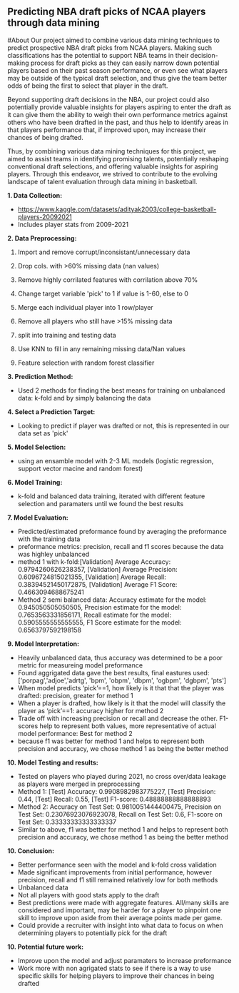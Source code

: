 ## Predicting NBA draft picks of NCAA players through data mining 
#About 
Our project aimed to combine various data mining techniques to predict prospective NBA draft picks from NCAA players. Making such classifications has the potential to support NBA teams in their decision-making process for draft picks as they can easily narrow down potential players based on their past season performance, or even see what players may be outside of the typical draft selection, and thus give the team better odds of being the first to select that player in the draft. 

Beyond supporting draft decisions in the NBA, our project could also potentially provide valuable insights for players aspiring to enter the draft as it can give them the ability to weigh their own performance metrics against others who have been drafted in the past, and thus help to identify areas in that players performance that, if improved upon, may increase their chances of being drafted.

Thus, by combining various data mining techniques for this project, we aimed to assist teams in identifying promising talents, potentially reshaping conventional draft selections, and offering valuable insights for aspiring players. Through this endeavor, we strived to contribute to the evolving landscape of talent evaluation through data mining in basketball.

**1. Data Collection:**
   - https://www.kaggle.com/datasets/adityak2003/college-basketball-players-20092021
   - Includes player stats from 2009-2021

**2. Data Preprocessing:**
   1) Import and remove corrupt/inconsistant/unnecessary data
   
   2) Drop cols. with >60% missing data (nan values) 
   
   3) Remove highly corrilated features with corrilation above 70%
   
   4) Change target variable 'pick' to 1 if value is 1-60, else to 0
   
   5) Merge each individual player into 1 row/player
   
   6) Remove all players who still have >15% missing data 
   
   7) split into training and testing data
   
   8) Use KNN to fill in any remaining missing data/Nan values
   
   9) Feature selection with random forest classifier 

**3. Prediction Method:**
   - Used 2 methods for finding the best means for training on unbalanced data: k-fold and by simply balancing the data

**4. Select a Prediction Target:**
   - Looking to predict if player was drafted or not, this is represented in our data set as 'pick'
     
**5. Model Selection:**
   - using an ensamble model with 2-3 ML models (logistic regression, support vector macine and random forest)
     
**6. Model Training:**
   - k-fold and balanced data training, iterated with different feature selection and paramaters until we found the best results 

**7. Model Evaluation:**
   - Predicted/estimated preformance found by averaging the preformance with the training data
   - preformance metrics: precision, recall and f1 scores because the data was highley unbalanced 
   - method 1 with k-fold:[Validation] Average Accuracy: 0.9794260626238357, [Validation] Average Precision: 0.6096724815021355, [Validation] Average Recall: 0.38394521450172875, [Validation] Average F1 Score: 0.4663094688675241
   - Method 2 semi balanced data: Accuracy estimate for the model:  0.945050505050505, Precision estimate for the model:  0.7653563331856171, Recall estimate for the model:  0.5905555555555555, F1 Score estimate for the model: 0.6563797592198158
     
**9. Model Interpretation:**
   - Heavily unbalanced data, thus accuracy was determined to be a poor metric for measureing model preformance
   - Found aggrigated data gave the best results, final eastures used: ['porpag','adjoe','adrtg', 'bpm', 'obpm', 'dbpm', 'ogbpm', 'dgbpm', 'pts']
   - When model predicts ‘pick’==1, how likely is it that that the player was drafted: precision, greater for method 1
   - When a player is drafted, how likely is it that the model will classify the player as ‘pick’==1: accuracy higher for method 2 
   - Trade off with increasing precision or recall and decrease the other. F1-scores help to represent both values, more representative of actual model performance: Best for method 2
   - because f1 was better for method 1 and helps to represent both precision and accuracy, we chose method 1 as being the better method 

**10. Model Testing and results:**
   - Tested on players who played during 2021, no cross over/data leakage as players were merged in preprocessing 
   - Method 1: [Test] Accuracy: 0.9908982983775227, [Test] Precision: 0.44, [Test] Recall: 0.55, [Test] F1-score: 0.48888888888888893
   - Method 2: Accuracy on Test Set: 0.9810051444400475, Precision on Test Set: 0.23076923076923078, Recall on Test Set: 0.6, F1-score on Test Set: 0.33333333333333337
   - Similar to above,  f1 was better for method 1 and helps to represent both precision and accuracy, we chose method 1 as being the better method

**10. Conclusion:**
- Better performance seen with the model and k-fold cross validation
- Made significant improvements from initial performance, however precision, recall and f1 still remained relatively low for both methods
- Unbalanced data
- Not all players with good stats apply to the draft 
- Best predictions were made with aggregate features. All/many skills are considered and important, may be harder for a player to pinpoint one skill to improve upon aside from their average points made per game. 
- Could provide a recruiter with insight into what data to focus on when determining players to potentially pick for the draft

**10. Potential future work:**
- Improve upon the model and adjust paramaters to increase preformance 
- Work more with non agrigated stats to see if there is a way to use specific skills for helping players to improve their chances in being drafted


    
